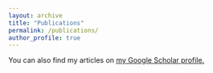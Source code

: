```yaml
---
layout: archive
title: "Publications"
permalink: /publications/
author_profile: true
---
```



You can also find my articles on <u><a href="https://scholar.google.co.id/citations?user=RHk4O9QAAAAJ&hl=en">my Google Scholar profile</a>.</u>

